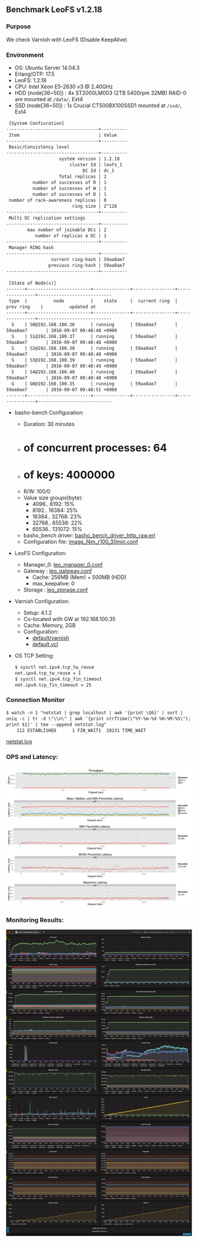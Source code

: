 ## Benchmark LeoFS v1.2.18

### Purpose
We check Varnish with LeoFS (Disable KeepAlive)

### Environment

* OS: Ubuntu Server 14.04.3
* Erlang/OTP: 17.5
* LeoFS: 1.2.18
* CPU: Intel Xeon E5-2630 v3 @ 2.40GHz
* HDD (node[36~50]) : 4x ST2000LM003 (2TB 5400rpm 32MB) RAID-0 are mounted at `/data/`, Ext4
* SSD (node[36~50]) : 1x Crucial CT500BX100SSD1 mounted at `/ssd/`, Ext4

```
 [System Confiuration]
-----------------------------------+----------
 Item                              | Value
-----------------------------------+----------
 Basic/Consistency level
-----------------------------------+----------
                    system version | 1.2.18
                        cluster Id | leofs_1
                             DC Id | dc_1
                    Total replicas | 2
          number of successes of R | 1
          number of successes of W | 1
          number of successes of D | 1
 number of rack-awareness replicas | 0
                         ring size | 2^128
-----------------------------------+----------
 Multi DC replication settings
-----------------------------------+----------
        max number of joinable DCs | 2
           number of replicas a DC | 1
-----------------------------------+----------
 Manager RING hash
-----------------------------------+----------
                 current ring-hash | 59aa8ae7
                previous ring-hash | 59aa8ae7
-----------------------------------+----------

 [State of Node(s)]
-------+------------------------+--------------+----------------+----------------+----------------------------
 type  |          node          |    state     |  current ring  |   prev ring    |          updated at
-------+------------------------+--------------+----------------+----------------+----------------------------
  S    | S0@192.168.100.36      | running      | 59aa8ae7       | 59aa8ae7       | 2016-09-07 09:48:48 +0900
  S    | S1@192.168.100.37      | running      | 59aa8ae7       | 59aa8ae7       | 2016-09-07 09:48:48 +0900
  S    | S2@192.168.100.38      | running      | 59aa8ae7       | 59aa8ae7       | 2016-09-07 09:48:48 +0900
  S    | S3@192.168.100.39      | running      | 59aa8ae7       | 59aa8ae7       | 2016-09-07 09:48:49 +0900
  S    | S4@192.168.100.40      | running      | 59aa8ae7       | 59aa8ae7       | 2016-09-07 09:48:48 +0900
  G    | G0@192.168.100.35      | running      | 59aa8ae7       | 59aa8ae7       | 2016-09-07 09:48:51 +0900
-------+------------------------+--------------+----------------+----------------+----------------------------

```

* basho-bench Configuration:
    * Duration: 30 minutes
    * # of concurrent processes: 64
    * # of keys: 4000000
    * R/W: 100/0
    * Value size groups(byte):
        *    4096..   8192: 15%
        *    8192..  16384: 25%
        *   16384..  32768: 23%
        *   32768..  65536: 22%
        *   65536.. 131072: 15%
    * basho_bench driver: [basho_bench_driver_http_raw.erl](https://github.com/leo-project/basho_bench/blob/master/src/basho_bench_driver_http_raw.erl)
    * Configuration file: [image_f4m_r100_30min.conf](image_f4m_r100_30min.conf)

* LeoFS Configuration:
    * Manager_0: [leo_manager_0.conf](conf/G0/leo_manager.conf)
    * Gateway  : [leo_gateway.conf](conf/G0/leo_gateway.conf)
        * Cache: 256MB (Mem) + 500MB (HDD)
        * max_keepalive: 0
    * Storage  : [leo_storage.conf](conf/S0/leo_storage.conf)

* Varnish Configuration:
    * Setup: 4.1.2
    * Co-located with GW at 192.168.100.35
    * Cache: Memory, 2GB
    * Configuration: 
        * [default/varnish](varnish.conf)
        * [default.vcl](default.vcl)

* OS TCP Setting:
    ```
    $ sysctl net.ipv4.tcp_tw_reuse
    net.ipv4.tcp_tw_reuse = 1
    $ sysctl net.ipv4.tcp_fin_timeout
    net.ipv4.tcp_fin_timeout = 25
    ```

### Connection Monitor
```
$ watch -n 1 "netstat | grep localhost | awk '{print \$6}' | sort | uniq -c | tr -d \"\\n\" | awk '{print strftime(\"%Y-%m-%d %H:%M:%S\"); print $1}' | tee --append netstat.log"
    112 ESTABLISHED      1 FIN_WAIT1  28231 TIME_WAIT
```
[netstat.log](netstat.log)

### OPS and Latency:

![ops-latency](summary.png)

### Monitoring Results:

![monitoring-results](grafana.png)
